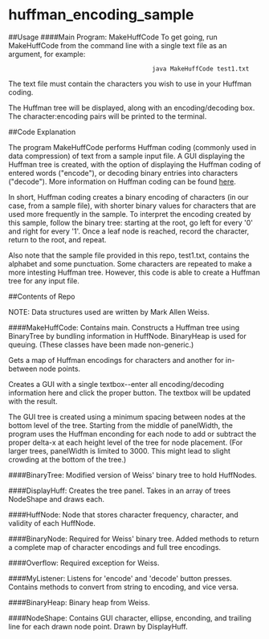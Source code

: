# huffman_encoding_sample
##Usage
####Main Program: MakeHuffCode
To get going, run MakeHuffCode from the command line with a single text file as an argument, for example:

                                            java MakeHuffCode test1.txt

The text file must contain the characters you wish to use in your Huffman coding.

The Huffman tree will be displayed, along with an encoding/decoding box. The character:encoding pairs will be printed to the terminal.

##Code Explanation

The program MakeHuffCode performs Huffman coding (commonly used in data compression) of text from a sample input file. A GUI displaying the Huffman tree is created, with the option of displaying the Huffman coding of entered words ("encode"), or decoding binary entries into characters ("decode"). More information on Huffman coding can be found [here](https://en.wikipedia.org/wiki/Huffman_coding).

In short, Huffman coding creates a binary encoding of characters (in our case, from a sample file), with shorter binary values for characters that are used more frequently in the sample. To interpret the encoding created by this sample, follow the binary tree: starting at the root, go left for every '0' and right for every '1'. Once a leaf node is reached, record the character, return to the root, and repeat.

Also note that the sample file provided in this repo, test1.txt, contains the alphabet and some punctuation. Some characters are repeated to make a more intesting Huffman tree. However, this code is able to create a Huffman tree for any input file.

##Contents of Repo

NOTE: Data structures used are written by Mark Allen Weiss.

####MakeHuffCode:
Contains main. Constructs a Huffman tree using BinaryTree by bundling information in HuffNode. BinaryHeap is used for queuing. (These classes have been made non-generic.)

Gets a map of Huffman encodings for characters and another for in-between node points.

Creates a GUI with a single textbox--enter all encoding/decoding information here and click the proper button. The textbox will be updated with the result.

The GUI tree is created using a minimum spacing between nodes at the bottom level of the tree. Starting from the middle of panelWidth, the program uses the Huffman enconding for each node to add or subtract the proper delta-x at each height level of the tree for node placement. (For larger trees, panelWidth is limited to 3000. This might lead to slight crowding at the bottom of the tree.)

####BinaryTree:
Modified version of Weiss' binary tree to hold HuffNodes.

####DisplayHuff:
Creates the tree panel. Takes in an array of trees NodeShape and draws each.

####HuffNode:
Node that stores character frequency, character, and validity of each HuffNode.

####BinaryNode:
Required for Weiss' binary tree. Added methods to return a complete map of character encodings and full tree encodings.

####Overflow:
Required exception for Weiss.

####MyListener:
Listens for 'encode' and 'decode' button presses. Contains methods to convert from string to encoding, and vice versa.

####BinaryHeap:
Binary heap from Weiss.

####NodeShape:
Contains GUI character, ellipse, enconding, and trailing line for each drawn node point. Drawn by DisplayHuff.
